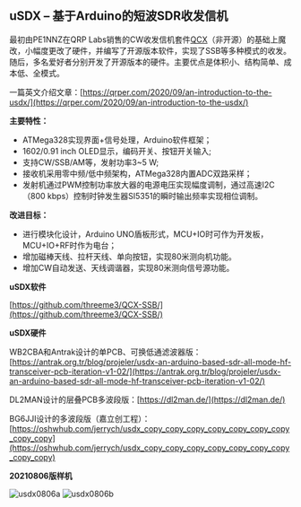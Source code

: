 **uSDX – 基于Arduino的短波SDR收发信机**
-

最初由PE1NNZ在QRP Labs销售的CW收发信机套件[QCX](https://github.com/threeme3/QCX-SSB/)（非开源）的基础上魔改，小幅度更改了硬件，并编写了开源版本软件，实现了SSB等多种模式的收发。随后，多名爱好者分别开发了开源版本的硬件。主要优点是体积小、结构简单、成本低、全模式。

一篇英文介绍文章：[https://qrper.com/2020/09/an-introduction-to-the-usdx/](https://qrper.com/2020/09/an-introduction-to-the-usdx/)

**主要特性：**
- ATMega328实现界面+信号处理，Arduino软件框架；
- 1602/0.91 inch OLED显示，编码开关、按钮开关输入;
- 支持CW/SSB/AM等，发射功率3~5 W;
- 接收机采用零中频/低中频架构，ATMega328内置ADC双路采样；
- 发射机通过PWM控制功率放大器的电源电压实现幅度调制，通过高速I2C（800 kbps）控制时钟发生器SI5351的瞬时输出频率实现相位调制。

**改进目标：**
- 进行模块化设计，Arduino UNO盾板形式，MCU+IO时可作为开发板，MCU+IO+RF时作为电台；
- 增加磁棒天线、拉杆天线、单向按钮，实现80米测向机功能。
- 增加CW自动发送、天线调谐器，实现80米测向信号源功能。

**uSDX软件**

[https://github.com/threeme3/QCX-SSB/](https://github.com/threeme3/QCX-SSB/)

**uSDX硬件**

WB2CBA和Antrak设计的单PCB、可换低通滤波器版：[https://antrak.org.tr/blog/projeler/usdx-an-arduino-based-sdr-all-mode-hf-transceiver-pcb-iteration-v1-02/](https://antrak.org.tr/blog/projeler/usdx-an-arduino-based-sdr-all-mode-hf-transceiver-pcb-iteration-v1-02/)

DL2MAN设计的层叠PCB多波段版：[https://dl2man.de/](https://dl2man.de/)

BG6JJI设计的多波段版（嘉立创工程）：[https://oshwhub.com/jerrych/usdx_copy_copy_copy_copy_copy_copy_copy_copy_copy](https://oshwhub.com/jerrych/usdx_copy_copy_copy_copy_copy_copy_copy_copy_copy)

**20210806版样机**

![usdx0806a](https://user-images.githubusercontent.com/2872962/128589089-7a13d737-d840-4814-ba00-2e5d67b88791.jpg)
![usdx0806b](https://user-images.githubusercontent.com/2872962/128589098-a06bda9b-0e54-47a8-b2ed-5ef0ab5690de.jpg)
